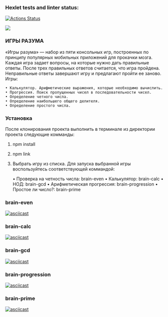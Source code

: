 ### Hexlet tests and linter status:
[![Actions Status](https://github.com/Murat72/frontend-project-lvl1/workflows/hexlet-check/badge.svg)](https://github.com/Murat72/frontend-project-lvl1/actions)

<a href="https://codeclimate.com/github/Murat72/frontend-project-lvl1/maintainability"><img src="https://api.codeclimate.com/v1/badges/03ec7a2986b872b80265/maintainability" /></a>

### ИГРЫ РАЗУМА
«Игры разума» — набор из пяти консольных игр, построенных по принципу популярных мобильных приложений для прокачки мозга. Каждая игра задает вопросы, на которые нужно дать правильные ответы. После трех правильных ответов считается, что игра пройдена. Неправильные ответы завершают игру и предлагают пройти ее заново. Игры:

	• Калькулятор. Арифметические выражения, которые необходимо вычислить.
	• Прогрессия. Поиск пропущенных чисел в последовательности чисел.
	• Определение четного числа.
	• Определение наибольшего общего делителя.
	• Определение простого числа.

### Установка
После клонирования проекта выполнить в терминале из директории проекта следующие комманды:

1) npm install
2) npm link
3) Выбрать игру из списка. Для запуска выбранной игры воспользуйтесь соответствующей коммандой:

	• Проверка на четность числа: brain-even
	• Калькулятор: brain-calc
	• НОД: brain-gcd
	• Арифметическая прогрессия: brain-progression
	• Простое ли число?: brain-prime

### brain-even
[![asciicast](https://asciinema.org/a/CqXGHOI49qqqV0dPX6URqp6kM.svg)](https://asciinema.org/a/CqXGHOI49qqqV0dPX6URqp6kM)

### brain-calc
[![asciicast](https://asciinema.org/a/u547345RJjVl9kaD3CYV03JXa.svg)](https://asciinema.org/a/u547345RJjVl9kaD3CYV03JXa)

### brain-gcd
[![asciicast](https://asciinema.org/a/V2Z1qFsXwdayo8z2qMRQWAMPw.svg)](https://asciinema.org/a/V2Z1qFsXwdayo8z2qMRQWAMPw)

### brain-progression
[![asciicast](https://asciinema.org/a/q1Bnr99MeS56mtfosUHCdgksz.svg)](https://asciinema.org/a/q1Bnr99MeS56mtfosUHCdgksz)

### brain-prime
[![asciicast](https://asciinema.org/a/lun1WNv5B1zRdPYwfKG5c8nvu.svg)](https://asciinema.org/a/lun1WNv5B1zRdPYwfKG5c8nvu)
